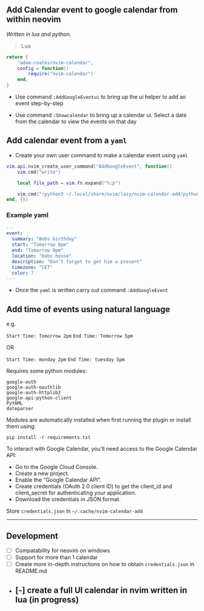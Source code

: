 ## Add Calendar event to google calendar from within neovim

*Written in lua and python.*

> Lua

```lua
return {
	"adam-coates/nvim-calendar",
	config = function()
		require("nvim-calendar")
	end,
}
```

- Use command `:AddGoogleEventui` to bring up the ui helper to add an event step-by-step

- Use command `:Showcalendar` to bring up a calendar ui. Select a date from the calendar to view the events on that day
  

## Add calendar event from a `yaml` 

- Create your own user command to make a calendar event using `yaml`

```lua
vim.api.nvim_create_user_command("AddGoogleEvent", function()
	vim.cmd("write")

	local file_path = vim.fn.expand("%:p")

	vim.cmd("!python3 ~/.local/share/nvim/lazy/nvim-calendar-add/python/add_event.py " .. file_path)
end, {})
```
### Example yaml

```yaml
---
event:
  summary: "Bobs birthday"
  start: "Tomorrow 8pm"
  end: "Tomorrow 9pm"
  location: "bobs house"
  description: "Don't forget to get him a present"
  timezone: "CET"
  color: 7
---
```
- Once the `yaml` is written carry out command `:AddGoogleEvent`

## Add time of events using natural language

e.g.

`Start Time: Tomorrow 2pm`
`End Time: Tomorrow 5pm`

OR

`Start Time: monday 2pm`
`End Time: tuesday 5pm`

Requires some python modules:

```
google-auth
google-auth-oauthlib
google-auth-httplib2
google-api-python-client
PyYAML
dateparser
```

Modules are automatically installed when first running the plugin or install them using:

`pip install -r requirements.txt`



To interact with Google Calendar, you’ll need access to the Google Calendar API:

- Go to the Google Cloud Console.
- Create a new project.
- Enable the "Google Calendar API".
- Create credentials (OAuth 2.0 client ID) to get the client_id and client_secret for authenticating your application.
- Download the credentials in JSON format.

Store `credentials.json` in `~/.cache/nvim-calendar-add`

---

## Development
- [ ] Compatability for neovim on windows
- [ ] Support for more than 1 calendar 
- [ ] Create more in-depth instructions on how to obtain `credentials.json` in README.md
- [-] create a full UI calendar in nvim written in lua (in progress)
  - 

